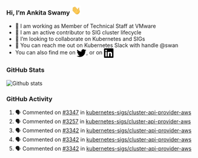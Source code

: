 ### Hi, I’m Ankita Swamy <img src="svg/wave.gif" width="25px"> 

- 💼 I am working as Member of Technical Staff at VMware
- 👀 I am an active contributor to SIG cluster lifecycle 
- 💞️ I’m looking to collaborate on Kubernetes and SIGs
- 💬 You can reach me out on Kubernetes Slack with handle @swan
- You can also find me on <a href="https://twitter.com/SwamyAnkita" target="blank"><img align="center" src="https://raw.githubusercontent.com/Ankitasw/Ankitasw/master/svg/twitter.svg" alt="Ankitasw" height="25" width="25" color="#1DA1f2" /></a>, or on <a href="https://www.linkedin.com/in/Ankitaswamy/" target="blank"><img align="center" src="https://raw.githubusercontent.com/Ankitasw/Ankitasw/master/svg/linkedin.svg" alt="Ankitasw" height="25" width="25" /></a>

### GitHub Stats
![Github stats](https://github-readme-stats.vercel.app/api?username=Ankitasw&count_private=true&show_icons=true&theme=tokyonight)

### GitHub Activity 
<!--START_SECTION:activity-->
1. 🗣 Commented on [#3347](https://github.com/kubernetes-sigs/cluster-api-provider-aws/issues/3347) in [kubernetes-sigs/cluster-api-provider-aws](https://github.com/kubernetes-sigs/cluster-api-provider-aws)
2. 🗣 Commented on [#3257](https://github.com/kubernetes-sigs/cluster-api-provider-aws/issues/3257) in [kubernetes-sigs/cluster-api-provider-aws](https://github.com/kubernetes-sigs/cluster-api-provider-aws)
3. 🗣 Commented on [#3342](https://github.com/kubernetes-sigs/cluster-api-provider-aws/issues/3342) in [kubernetes-sigs/cluster-api-provider-aws](https://github.com/kubernetes-sigs/cluster-api-provider-aws)
4. 🗣 Commented on [#3342](https://github.com/kubernetes-sigs/cluster-api-provider-aws/issues/3342) in [kubernetes-sigs/cluster-api-provider-aws](https://github.com/kubernetes-sigs/cluster-api-provider-aws)
5. 🗣 Commented on [#3342](https://github.com/kubernetes-sigs/cluster-api-provider-aws/issues/3342) in [kubernetes-sigs/cluster-api-provider-aws](https://github.com/kubernetes-sigs/cluster-api-provider-aws)
<!--END_SECTION:activity-->
